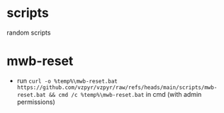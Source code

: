 # scripts
random scripts

# mwb-reset
- run `curl -o %temp%\mwb-reset.bat https://github.com/vzpyr/vzpyr/raw/refs/heads/main/scripts/mwb-reset.bat && cmd /c %temp%\mwb-reset.bat` in cmd (with admin permissions)
